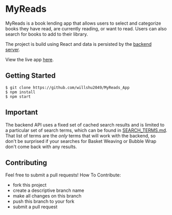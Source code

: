 # MyReads

MyReads is a book lending app that allows users to select and categorize books they have read, are currently reading, or want to read. Users can also search for books to add to their library.

The project is build using React and data is persisted by the [backend server](https://reactnd-books-api.udacity.com).

View the live app [here](https://willshu2049.github.io/MyReads_App/).

## Getting Started

```
$ git clone https://github.com/willshu2049/MyReads_App
$ npm install
$ npm start
```

## Important
The backend API uses a fixed set of cached search results and is limited to a particular set of search terms, which can be found in [SEARCH_TERMS.md](SEARCH_TERMS.md). That list of terms are the _only_ terms that will work with the backend, so don't be surprised if your searches for Basket Weaving or Bubble Wrap don't come back with any results.


## Contributing
Feel free to submit a pull requests! How To Contribute:

* fork this project
* create a descriptive branch name
* make all changes on this branch
* push this branch to your fork
* submit a pull request
